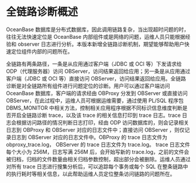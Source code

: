 全链路诊断概述
============================

OceanBase 数据库是分布式数据库，因此调用链路复杂，当出现超时问题的时，往往无法快速定位是 OceanBase 内部组件或是网络的问题，运维人员只能根据经验和 observer 日志进行分析。本版本新增全链路诊断机制，期望能够帮助用户快速定位组件内部的问题所在。

全链路有两条路径，一条是从应用通过客户端（JDBC 或 OCI 等）下发请求给 ODP（代理服务器）访问 OBServer，访问结果返回给应用；另一条是从应用通过客户端（JDBC 或 OCI 等）直接访问 OBServer，访问结果返回给应用。全链路诊断是对全链路所有组件进行问题定位的诊断。用户可以通过客户端访问 OceanBase 数据库，客户端的请求经由 OBProxy 分发到 OBServer 或直接访问 OBServer，在此过程中，运维人员可根据运维需要，通过使用 PL/SQL 程序包 DBMS_MONITOR 中相关方法，控制相关应用程序根据不同标识信息维度判断是否开启全链路诊断 trace，以及该 trace 的相关信息打印到 trace 日志。trace 日志会根据访问路径的情况判断日志打印，经由 ODP 访问数据库的，则会记录相关日志到 OBProxy 和 OBServer 对应的日志文件中；直接访问 OBServer ，则仅记录日志到 OBServer 对应的日志文件中。OBProxy 的 trace 日志文件为 obproxy_trace.log， OBServer 的 trace 日志文件为 trace.log。 trace 日志文件每个大小为 256M，日志写满 256M 后，会开始写新的 trace.log，之前的文件会被归档，归档的文件数量由相关归档参数控制，超出部分会被删除。运维人员通过对所有 trace 日志进行搜集分析后，可以追踪每个事务或每个 SQL 在整条链路中的执行耗时等相关信息，以此帮助运维人员定位整条访问链路的问题所在。
